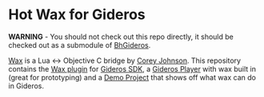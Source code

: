 # Hot Wax for Gideros 

**WARNING** - You should not check out this repo directly, it should be checked out as a submodule of [BhGideros](https://github.com/troysandal/BhGideros).


[Wax](https://github.com/troysandal/wax) is a Lua <-> Objective C bridge by [Corey Johnson](https://github.com/probablycorey).  This repository contains the [Wax plugin](./Plugin) for [Gideros SDK](http://giderosmobile.com), a [Gideros Player](./Player) with wax built in (great for prototyping) and a [Demo Project](./Demo) that shows off what wax can do in Gideros.
